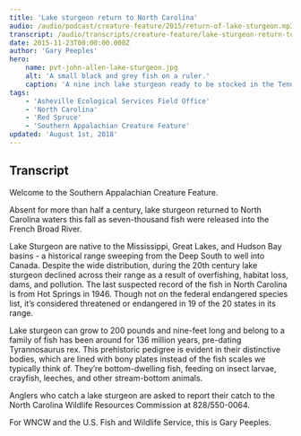 ```yaml
---
title: 'Lake sturgeon return to North Carolina'
audio: /audio/podcast/creature-feature/2015/return-of-lake-sturgeon.mp3
transcript: /audio/transcripts/creature-feature/lake-sturgeon-return-to-north-carolina.pdf
date: 2015-11-23T00:00:00.000Z
author: 'Gary Peeples'
hero:
    name: pvt-john-allen-lake-sturgeon.jpg
    alt: 'A small black and grey fish on a ruler.'
    caption: 'A nine inch lake sturgeon ready to be stocked in the Tennessee River. Photo by Daniel Schwarz, USFWS.'
tags:
    - 'Asheville Ecological Services Field Office'
    - 'North Carolina'
    - 'Red Spruce'
    - 'Southern Appalachian Creature Feature'
updated: 'August 1st, 2018'
---
```


## Transcript

Welcome to the Southern Appalachian Creature Feature.

Absent for more than half a century, lake sturgeon returned to North Carolina waters this fall as seven-thousand fish were released into the French Broad River.

Lake Sturgeon are native to the Mississippi, Great Lakes, and Hudson Bay basins - a historical range sweeping from the Deep South to well into Canada.  Despite the wide distribution, during the 20th century lake sturgeon declined across their range as a result of overfishing, habitat loss, dams, and pollution.  The last suspected record of the fish in North Carolina is from Hot Springs in 1946. Though not on the federal endangered species list, it’s considered threatened or endangered in 19 of the 20 states in its range.

Lake sturgeon can grow to 200 pounds and nine-feet long and belong to a family of fish has been around for 136 million years, pre-dating Tyrannosaurus rex. This prehistoric pedigree is evident in their distinctive bodies, which are lined with bony plates instead of the fish scales we typically think of. They’re bottom-dwelling fish, feeding on insect larvae, crayfish, leeches, and other stream-bottom animals.

Anglers who catch a lake sturgeon are asked to report their catch to the North Carolina Wildlife Resources Commission at 828/550-0064.

For WNCW and the U.S. Fish and Wildlife Service, this is Gary Peeples.
